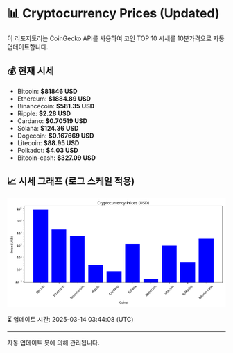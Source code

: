 
# 📊 Cryptocurrency Prices (Updated)

이 리포지토리는 CoinGecko API를 사용하여 코인 TOP 10 시세를 10분가격으로 자동 업데이트합니다.

## 💰 현재 시세
- Bitcoin: **$81846 USD**
- Ethereum: **$1884.89 USD**
- Binancecoin: **$581.35 USD**
- Ripple: **$2.28 USD**
- Cardano: **$0.70519 USD**
- Solana: **$124.36 USD**
- Dogecoin: **$0.167669 USD**
- Litecoin: **$88.95 USD**
- Polkadot: **$4.03 USD**
- Bitcoin-cash: **$327.09 USD**

## 📈 시세 그래프 (로그 스케일 적용)
![Crypto Prices](crypto_prices.png)

⏳ 업데이트 시간: 2025-03-14 03:44:08 (UTC)

---
자동 업데이트 봇에 의해 관리됩니다.
